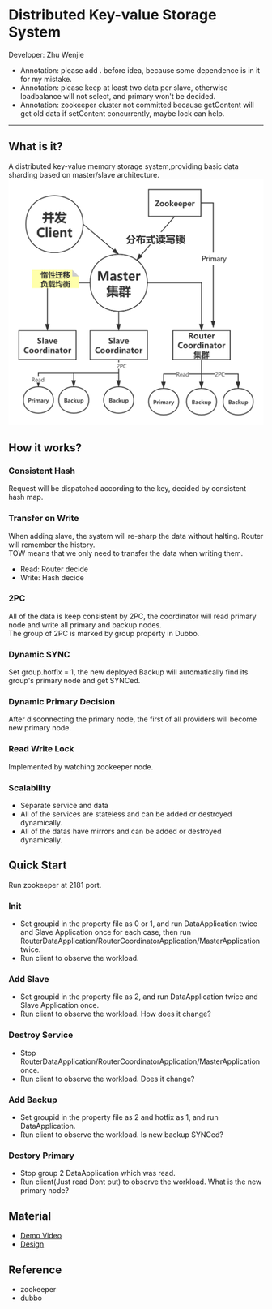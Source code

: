 # Distributed Key-value Storage System
Developer: Zhu Wenjie   
- Annotation: please add . before idea, because some dependence is in it for my mistake.
- Annotation: please keep at least two data per slave, otherwise loadbalance will not select, and primary won't be decided.
- Annotation: zookeeper cluster not committed because getContent will get old data if setContent concurrently, maybe lock can help.

- - - 
## What is it?
A distributed key-value memory storage system,providing basic data sharding based on master/slave architecture.  
![avatar](./ARCH.png)

## How it works?
### Consistent Hash
Request will be dispatched according to the key, decided by consistent hash map.
### Transfer on Write
When adding slave, the system will re-sharp the data without halting. Router will remember the history.  
TOW means that we only need to transfer the data when writing them.
- Read: Router decide
- Write: Hash decide
### 2PC
All of the data is keep consistent by 2PC, the coordinator will read primary node and write all primary and backup nodes.  
The group of 2PC is marked by group property in Dubbo.
### Dynamic SYNC
Set group.hotfix = 1, the new deployed Backup will automatically find its group's primary node and get SYNCed.
### Dynamic Primary Decision
After disconnecting the primary node, the first of all providers will become new primary node.
### Read Write Lock
Implemented by watching zookeeper node.
### Scalability
- Separate service and data
- All of the services are stateless and can be added or destroyed dynamically. 
- All of the datas have mirrors and can be added or destroyed dynamically.

## Quick Start
Run zookeeper at 2181 port.
### Init
- Set groupid in the property file as 0 or 1, and run DataApplication twice  and Slave Application once for each case, then run RouterDataApplication/RouterCoordinatorApplication/MasterApplication twice.  
- Run client to observe the workload.
### Add Slave
- Set groupid in the property file as 2, and run DataApplication twice and Slave Application once.
- Run client to observe the workload. How does it change?

### Destroy Service
- Stop RouterDataApplication/RouterCoordinatorApplication/MasterApplication once.
- Run client to observe the workload. Does it change?

### Add Backup
- Set groupid in the property file as 2 and hotfix as 1, and run DataApplication.
- Run client to observe the workload. Is new backup SYNCed?

### Destory Primary
- Stop group 2 DataApplication which was read.
- Run client(Just read Dont put) to observe the workload. What is the new primary node?

## Material
- [Demo Video](https://www.zhihu.com/zvideo/1261856862208352256)
- [Design](https://zhuanlan.zhihu.com/p/153227894)

## Reference
- zookeeper
- dubbo


